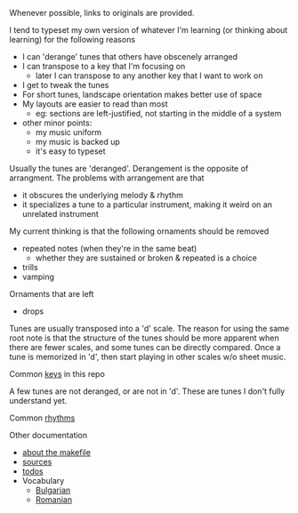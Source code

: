 
Whenever possible, links to originals are provided.

I tend to typeset my own version of whatever I'm learning (or thinking about learning) for the following reasons
 - I can 'derange' tunes that others have obscenely arranged
 - I can transpose to a key that I'm focusing on
    - later I can transpose to any another key that I want to work on
 - I get to tweak the tunes
 - For short tunes, landscape orientation makes better use of space
 - My layouts are easier to read than most
    - eg: sections are left-justified, not starting in the middle of a system
 - other minor points:
    - my music uniform
    - my music is backed up
    - it's easy to typeset


Usually the tunes are 'deranged'.
Derangement is the opposite of arrangment.
The problems with arrangement are that
 - it obscures the underlying melody & rhythm
 - it specializes a tune to a particular instrument, making it weird on an unrelated instrument

My current thinking is that the following ornaments should be removed
 - repeated notes (when they're in the same beat)
    - whether they are sustained or broken & repeated is a choice
 - trills
 - vamping

Ornaments that are left
 - drops

Tunes are usually transposed into a 'd' scale.
The reason for using the same root note is that the structure of the tunes should be more apparent when there are fewer scales,
    and some tunes can be directly compared.
Once a tune is memorized in 'd', then start playing in other scales w/o sheet music.

Common [keys](key.md) in this repo

A few tunes are not deranged, or are not in 'd'.
These are tunes I don't fully understand yet.

Common [rhythms](rhythm.md)

Other documentation
 - [about the makefile](makefile.md)
 - [sources](sources.md)
 - [todos](todo.md)
 - Vocabulary
    - [Bulgarian](vocab-bg.md)
    - [Romanian](vocab-ro.md)
